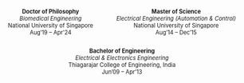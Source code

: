 <style>
.container {
  display: flex;
  width: 100%;
  flex-wrap: wrap;
  align-items: flex-start;
  justify-content: space-around;
}

/* @media (max-width: 800px) {
  .container {
    flex-direction: column;
    align-items: center;
  } */
}
  
.text {
  padding-left: 1em;
  padding-right: 1em;
}
</style>

<div class="container" style="font-size:0.8em;">
      <div class="text" align="center" style="padding: 1em;">
        <b>Doctor of Philosophy</b><br>
        <i>Biomedical Engineering</i><br>
        National University of Singapore<br>
        Aug’19 – Apr'24
      </div>
      <div class="text" align="center" style="padding: 1em;">
        <b>Master of Science</b><br>
        <i>Electrical Engineering (Automation & Control)</i><br>
        National University of Singapore<br>
        Aug’14 – Dec’15
      </div>
      <div class="text" align="center" style="padding: 1em;">
        <b>Bachelor of Engineering</b><br>
        <i>Electrical & Electronics Engineering</i><br>
        Thiagarajar College of Engineering, India<br>
        Jun’09 – Apr’13
      </div>
</div>

